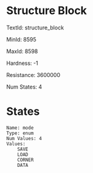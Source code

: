 # Structure Block

TextId: structure_block

MinId: 8595

MaxId: 8598

Hardness: -1

Resistance: 3600000


Num States: 4

# States
```
Name: mode
Type: enum
Num Values: 4
Values:
    SAVE
    LOAD
    CORNER
    DATA
```